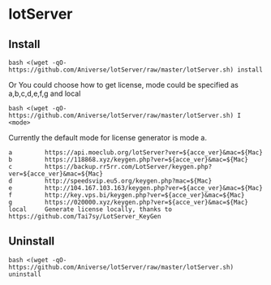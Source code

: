 # lotServer

## Install

```
bash <(wget -qO- https://github.com/Aniverse/lotServer/raw/master/lotServer.sh) install
```

Or You could choose how to get license, mode could be specified as a,b,c,d,e,f,g and local
```
bash <(wget -qO- https://github.com/Aniverse/lotServer/raw/master/lotServer.sh) I <mode>
```

Currently the default mode for license generator is mode a.
```
a         https://api.moeclub.org/lotServer?ver=${acce_ver}&mac=${Mac}
b         https://118868.xyz/keygen.php?ver=${acce_ver}&mac=${Mac}
c         https://backup.rr5rr.com/LotServer/keygen.php?ver=${acce_ver}&mac=${Mac}
d         http://speedsvip.eu5.org/keygen.php?mac=${Mac}
e         http://104.167.103.163/keygen.php?ver=${acce_ver}&mac=${Mac}
f         http://key.vps.bi/keygen.php?ver=${acce_ver}&mac=${Mac}
g         https://020000.xyz/keygen.php?ver=${acce_ver}&mac=${Mac}
local     Generate license locally, thanks to https://github.com/Tai7sy/LotServer_KeyGen
```

## Uninstall
```
bash <(wget -qO- https://github.com/Aniverse/lotServer/raw/master/lotServer.sh) uninstall
```
